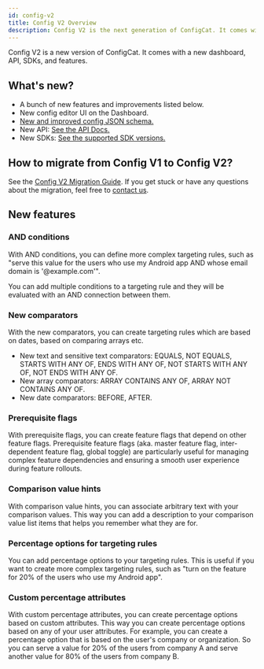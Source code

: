 ```yaml
---
id: config-v2
title: Config V2 Overview
description: Config V2 is the next generation of ConfigCat. It comes with a new dashboard, API, SDKs and features.
---
```


Config V2 is a new version of ConfigCat. It comes with a new dashboard, API, SDKs, and features.

## What's new?

- A bunch of new features and improvements listed below.
- New config editor UI on the Dashboard.
- [New and improved config JSON schema.](https://github.com/configcat/config-json)
- New API: [See the API Docs.](https://api.configcat.com/docs/)
- New SDKs: [See the supported SDK versions.](advanced/config-v2-sdk-compatibility)

## How to migrate from Config V1 to Config V2?

See the [Config V2 Migration Guide](advanced/config-v2-migration-guide). If you get stuck or have any questions about the migration, feel free to [contact us](https://configcat.com/support/).

## New features

### AND conditions

With AND conditions, you can define more complex targeting rules, such as "serve this value for the users who use my Android app AND whose email domain is '@example.com'".

You can add multiple conditions to a targeting rule and they will be evaluated with an AND connection between them.

### New comparators

With the new comparators, you can create targeting rules which are based on dates, based on comparing arrays etc.

- New text and sensitive text comparators: EQUALS, NOT EQUALS, STARTS WITH ANY OF, ENDS WITH ANY OF, NOT STARTS WITH ANY OF, NOT ENDS WITH ANY OF.
- New array comparators: ARRAY CONTAINS ANY OF, ARRAY NOT CONTAINS ANY OF.
- New date comparators: BEFORE, AFTER.

### Prerequisite flags

With prerequisite flags, you can create feature flags that depend on other feature flags. Prerequisite feature flags (aka. master feature flag, inter-dependent feature flag, global toggle) are particularly useful for managing complex feature dependencies and ensuring a smooth user experience during feature rollouts.

### Comparison value hints

With comparison value hints, you can associate arbitrary text with your comparison values. This way you can add a description to your comparison value list items that helps you remember what they are for.

### Percentage options for targeting rules

You can add percentage options to your targeting rules. This is useful if you want to create more complex targeting rules, such as "turn on the feature for 20% of the users who use my Android app".

### Custom percentage attributes

With custom percentage attributes, you can create percentage options based on custom attributes. This way you can create percentage options based on any of your user attributes. For example, you can create a percentage option that is based on the user's company or organization. So you can serve a value for 20% of the users from company A and serve another value for 80% of the users from company B.